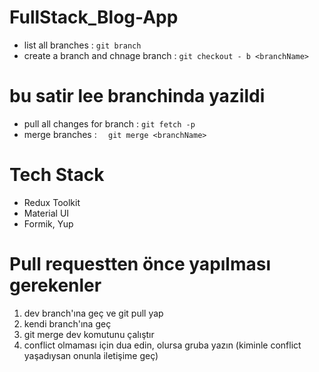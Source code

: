 # FullStack_Blog-App

- list all branches : `git branch`
- create a branch and chnage branch : `git checkout - b <branchName>`

# bu satir lee branchinda yazildi
- pull all changes for branch : `git fetch -p`
- merge branches : `  git merge <branchName>`

# Tech Stack

- Redux Toolkit
- Material UI
- Formik, Yup

# Pull requestten önce yapılması gerekenler

1. dev branch'ına geç ve git pull yap
2. kendi branch'ına geç
3. git merge dev komutunu çalıştır
4. conflict olmaması için dua edin, olursa gruba yazın (kiminle conflict yaşadıysan onunla iletişime geç)
